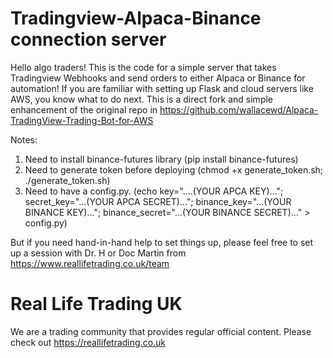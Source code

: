 # Tradingview-Alpaca-Binance connection server

Hello algo traders! This is the code for a simple server that takes Tradingview Webhooks and send orders to either Alpaca or Binance for automation! If you are familiar with setting up Flask and cloud servers like AWS, you know what to do next. This is a direct fork and simple enhancement of the original repo in
https://github.com/wallacewd/Alpaca-TradingView-Trading-Bot-for-AWS

Notes: 
1. Need to install binance-futures library (pip install binance-futures)
2. Need to generate token before deploying (chmod +x generate_token.sh; ./generate_token.sh)
3. Need to have a config.py. (echo key="....(YOUR APCA KEY)..."\; secret_key="...(YOUR APCA SECRET)..."\; binance_key="...(YOUR BINANCE KEY)..."\; binance_secret="...(YOUR BINANCE SECRET)..." > config.py)

But if you need hand-in-hand help to set things up, please feel free to set up a session with Dr. H or Doc Martin from https://www.reallifetrading.co.uk/team

# Real Life Trading UK

We are a trading community that provides regular official content. Please check out https://reallifetrading.co.uk
